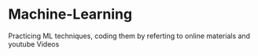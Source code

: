 # Machine-Learning
Practicing ML techniques, coding them by referting to online materials and youtube Videos 

